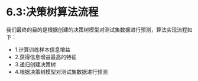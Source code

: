 # 6.3:决策树算法流程

我们最终的目的是根据创建的决策树模型对测试集数据进行预测，算法实现流程如下：

- 1.计算训练样本信息增益
- 2.获得信息增益最高的特征
- 3.递归创建决策树
- 4.根据决策树模型对测试集数据进行预测
